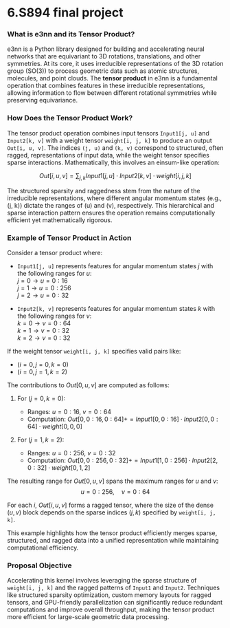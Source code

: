 # 6.S894 final project

### What is e3nn and its Tensor Product?

e3nn is a Python library designed for building and accelerating neural networks that are equivariant to 3D rotations, translations, and other symmetries. At its core, it uses irreducible representations of the 3D rotation group (SO(3)) to process geometric data such as atomic structures, molecules, and point clouds. The **tensor product** in e3nn is a fundamental operation that combines features in these irreducible representations, allowing information to flow between different rotational symmetries while preserving equivariance.

### How Does the Tensor Product Work?

The tensor product operation combines input tensors `Input1[j, u]` and `Input2[k, v]` with a weight tensor `weight[i, j, k]` to produce an output `Out[i, u, v]`. The indices `(j, u)` and `(k, v)` correspond to structured, often ragged, representations of input data, while the weight tensor specifies sparse interactions. Mathematically, this involves an einsum-like operation: 

$$Out[i, u, v] = \sum_{j, k} Input1[j, u] \cdot Input2[k, v] \cdot weight[i, j, k]$$

The structured sparsity and raggedness stem from the nature of the irreducible representations, where different angular momentum states (e.g., \(j, k\)) dictate the ranges of \(u\) and \(v\), respectively. This hierarchical and sparse interaction pattern ensures the operation remains computationally efficient yet mathematically rigorous.

### Example of Tensor Product in Action

Consider a tensor product where:

- `Input1[j, u]` represents features for angular momentum states $j$ with the following ranges for $u$:  
  $j=0 \rightarrow u=0:16$  
  $j=1 \rightarrow u=0:256$  
  $j=2 \rightarrow u=0:32$

- `Input2[k, v]` represents features for angular momentum states $k$ with the following ranges for $v$:  
  $k=0 \rightarrow v=0:64$  
  $k=1 \rightarrow v=0:32$  
  $k=2 \rightarrow v=0:32$

If the weight tensor `weight[i, j, k]` specifies valid pairs like:  
- $(i=0, j=0, k=0)$  
- $(i=0, j=1, k=2)$

The contributions to $Out[0, u, v]$ are computed as follows:

1. For $(j=0, k=0)$:
   - Ranges: $u = 0:16$, $v = 0:64$  
   - Computation: $Out[0, 0:16, 0:64] += Input1[0, 0:16] \cdot Input2[0, 0:64] \cdot weight[0, 0, 0]$

2. For $(j=1, k=2)$:
   - Ranges: $u = 0:256$, $v = 0:32$  
   - Computation: $Out[0, 0:256, 0:32] += Input1[1, 0:256] \cdot Input2[2, 0:32] \cdot weight[0, 1, 2]$

The resulting range for $Out[0, u, v]$ spans the maximum ranges for $u$ and $v$:  
$$u = 0:256, \quad v = 0:64$$

For each $i$, $Out[i, u, v]$ forms a ragged tensor, where the size of the dense $(u, v)$ block depends on the sparse indices $(j, k)$ specified by `weight[i, j, k]`. 

This example highlights how the tensor product efficiently merges sparse, structured, and ragged data into a unified representation while maintaining computational efficiency.

### Proposal Objective

Accelerating this kernel involves leveraging the sparse structure of `weight[i, j, k]` and the ragged patterns of `Input1` and `Input2`. Techniques like structured sparsity optimization, custom memory layouts for ragged tensors, and GPU-friendly parallelization can significantly reduce redundant computations and improve overall throughput, making the tensor product more efficient for large-scale geometric data processing.


